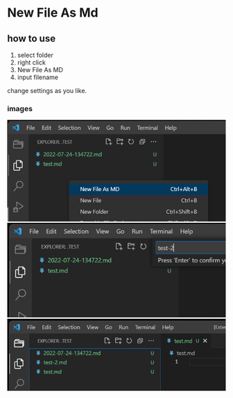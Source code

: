 # New File As Md

## how to use


1. select folder
2. right click
3. New File As MD
4. input filename

change settings as you like.

### images

![](.mdImages/README/20220724_134912.png)
![](.mdImages/README/20220724_134939.png)
![](.mdImages/README/20220724_135012.png)
